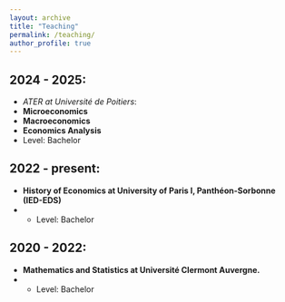 ```yaml
---
layout: archive
title: "Teaching"
permalink: /teaching/
author_profile: true
---
```

## 2024 - 2025: 
 * *ATER at Université de Poitiers*:
 * **Microeconomics**
 * **Macroeconomics**
 * **Economics Analysis** 
 * Level: Bachelor
## 2022 - present:
 * **History of Economics at University of Paris I, Panthéon-Sorbonne (IED-EDS)**
 *  * Level: Bachelor 
## 2020 - 2022:
 * **Mathematics and Statistics at Université Clermont Auvergne.**
 *  * Level: Bachelor 
